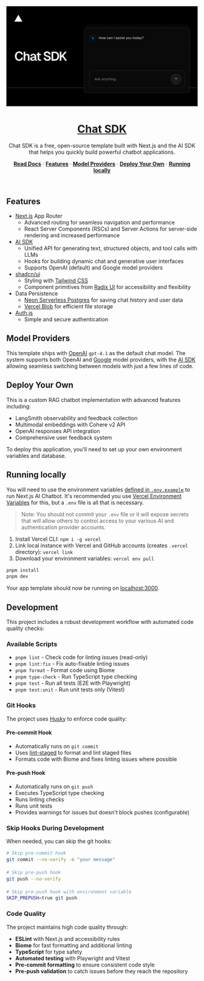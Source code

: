 <a href="https://chat.vercel.ai/">
  <img alt="Next.js 14 and App Router-ready AI chatbot." src="app/(chat)/opengraph-image.png">
  <h1 align="center">Chat SDK</h1>
</a>

<p align="center">
    Chat SDK is a free, open-source template built with Next.js and the AI SDK that helps you quickly build powerful chatbot applications.
</p>

<p align="center">
  <a href="https://chat-sdk.dev"><strong>Read Docs</strong></a> ·
  <a href="#features"><strong>Features</strong></a> ·
  <a href="#model-providers"><strong>Model Providers</strong></a> ·
  <a href="#deploy-your-own"><strong>Deploy Your Own</strong></a> ·
  <a href="#running-locally"><strong>Running locally</strong></a>
</p>
<br/>

## Features

- [Next.js](https://nextjs.org) App Router
  - Advanced routing for seamless navigation and performance
  - React Server Components (RSCs) and Server Actions for server-side rendering and increased performance
- [AI SDK](https://sdk.vercel.ai/docs)
  - Unified API for generating text, structured objects, and tool calls with LLMs
  - Hooks for building dynamic chat and generative user interfaces
  - Supports OpenAI (default) and Google model providers
- [shadcn/ui](https://ui.shadcn.com)
  - Styling with [Tailwind CSS](https://tailwindcss.com)
  - Component primitives from [Radix UI](https://radix-ui.com) for accessibility and flexibility
- Data Persistence
  - [Neon Serverless Postgres](https://vercel.com/marketplace/neon) for saving chat history and user data
  - [Vercel Blob](https://vercel.com/storage/blob) for efficient file storage
- [Auth.js](https://authjs.dev)
  - Simple and secure authentication

## Model Providers

This template ships with [OpenAI](https://openai.com) `gpt-4.1` as the default chat model. The system supports both OpenAI and [Google](https://ai.google.dev) model providers, with the [AI SDK](https://sdk.vercel.ai/docs) allowing seamless switching between models with just a few lines of code.

## Deploy Your Own

This is a custom RAG chatbot implementation with advanced features including:

- LangSmith observability and feedback collection
- Multimodal embeddings with Cohere v2 API
- OpenAI responses API integration
- Comprehensive user feedback system

To deploy this application, you'll need to set up your own environment variables and database.

## Running locally

You will need to use the environment variables [defined in `.env.example`](.env.example) to run Next.js AI Chatbot. It's recommended you use [Vercel Environment Variables](https://vercel.com/docs/projects/environment-variables) for this, but a `.env` file is all that is necessary.

> Note: You should not commit your `.env` file or it will expose secrets that will allow others to control access to your various AI and authentication provider accounts.

1. Install Vercel CLI: `npm i -g vercel`
2. Link local instance with Vercel and GitHub accounts (creates `.vercel` directory): `vercel link`
3. Download your environment variables: `vercel env pull`

```bash
pnpm install
pnpm dev
```

Your app template should now be running on [localhost:3000](http://localhost:3000).

## Development

This project includes a robust development workflow with automated code quality checks:

### Available Scripts

- `pnpm lint` - Check code for linting issues (read-only)
- `pnpm lint:fix` - Fix auto-fixable linting issues
- `pnpm format` - Format code using Biome
- `pnpm type-check` - Run TypeScript type checking
- `pnpm test` - Run all tests (E2E with Playwright)
- `pnpm test:unit` - Run unit tests only (Vitest)

### Git Hooks

The project uses [Husky](https://typicode.github.io/husky/) to enforce code quality:

#### Pre-commit Hook

- Automatically runs on `git commit`
- Uses [lint-staged](https://github.com/okonet/lint-staged) to format and lint staged files
- Formats code with Biome and fixes linting issues where possible

#### Pre-push Hook

- Automatically runs on `git push`
- Executes TypeScript type checking
- Runs linting checks
- Runs unit tests
- Provides warnings for issues but doesn't block pushes (configurable)

### Skip Hooks During Development

When needed, you can skip the git hooks:

```bash
# Skip pre-commit hook
git commit --no-verify -m "your message"

# Skip pre-push hook
git push --no-verify

# Skip pre-push hook with environment variable
SKIP_PREPUSH=true git push
```

### Code Quality

The project maintains high code quality through:

- **ESLint** with Next.js and accessibility rules
- **Biome** for fast formatting and additional linting
- **TypeScript** for type safety
- **Automated testing** with Playwright and Vitest
- **Pre-commit formatting** to ensure consistent code style
- **Pre-push validation** to catch issues before they reach the repository
